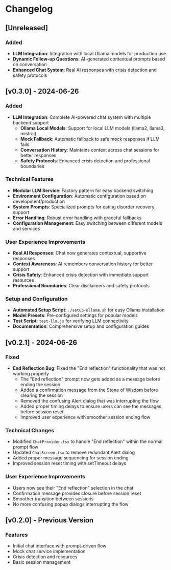 # Changelog

## [Unreleased]

### Added
- **LLM Integration**: Integration with local Ollama models for production use
- **Dynamic Follow-up Questions**: AI-generated contextual prompts based on conversation
- **Enhanced Chat System**: Real AI responses with crisis detection and safety protocols

## [v0.3.0] - 2024-06-26

### Added
- **LLM Integration**: Complete AI-powered chat system with multiple backend support
  - **Ollama Local Models**: Support for local LLM models (llama2, llama3, mistral)
  - **Mock Fallback**: Automatic fallback to safe mock responses if LLM fails
  - **Conversation History**: Maintains context across chat sessions for better responses
  - **Safety Protocols**: Enhanced crisis detection and professional boundaries

### Technical Features
- **Modular LLM Service**: Factory pattern for easy backend switching
- **Environment Configuration**: Automatic configuration based on development/production
- **System Prompts**: Specialized prompts for eating disorder recovery support
- **Error Handling**: Robust error handling with graceful fallbacks
- **Configuration Management**: Easy switching between different models and services

### User Experience Improvements
- **Real AI Responses**: Chat now generates contextual, supportive responses
- **Context Awareness**: AI remembers conversation history for better support
- **Crisis Safety**: Enhanced crisis detection with immediate support resources
- **Professional Boundaries**: Clear disclaimers and safety protocols

### Setup and Configuration
- **Automated Setup Script**: `./setup-ollama.sh` for easy Ollama installation
- **Model Presets**: Pre-configured settings for popular models
- **Test Script**: `test-llm.js` for verifying LLM connectivity
- **Documentation**: Comprehensive setup and configuration guides

## [v0.2.1] - 2024-06-26

### Fixed
- **End Reflection Bug**: Fixed the "End reflection" functionality that was not working properly
  - The "End reflection" prompt now gets added as a message before ending the session
  - Added a confirmation message from the Stone of Wisdom before clearing the session
  - Removed the confusing Alert dialog that was interrupting the flow
  - Added proper timing delays to ensure users can see the messages before session reset
  - Improved user experience with smoother session ending flow

### Technical Changes
- Modified `ChatProvider.tsx` to handle "End reflection" within the normal prompt flow
- Updated `ChatScreen.tsx` to remove redundant Alert dialog
- Added proper message sequencing for session ending
- Improved session reset timing with setTimeout delays

### User Experience Improvements
- Users now see their "End reflection" selection in the chat
- Confirmation message provides closure before session reset
- Smoother transition between sessions
- No more confusing popup dialogs interrupting the flow

## [v0.2.0] - Previous Version

### Features
- Initial chat interface with prompt-driven flow
- Mock chat service implementation
- Crisis detection and resources
- Basic session management 